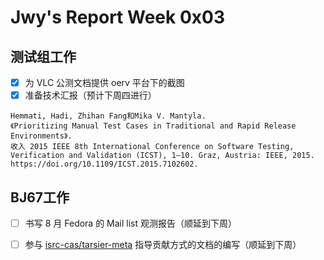 # Jwy's Report Week 0x03

## 测试组工作

- [x] 为 VLC 公测文档提供 oerv 平台下的截图
- [x] 准备技术汇报（预计下周四进行）

```
Hemmati, Hadi, Zhihan Fang和Mika V. Mantyla. 
《Prioritizing Manual Test Cases in Traditional and Rapid Release Environments》. 
收入 2015 IEEE 8th International Conference on Software Testing, Verification and Validation (ICST), 1–10. Graz, Austria: IEEE, 2015. 
https://doi.org/10.1109/ICST.2015.7102602.
```

## BJ67工作

- [ ] 书写 8 月 Fedora 的 Mail list 观测报告（顺延到下周）
- [ ] 参与 [isrc-cas/tarsier-meta](https://github.com/isrc-cas/tarsier-meta) 指导贡献方式的文档的编写（顺延到下周）


